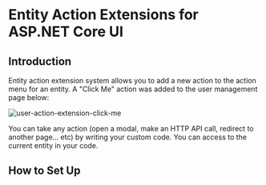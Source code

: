 # Entity Action Extensions for ASP.NET Core UI

## Introduction

Entity action extension system allows you to add a new action to the action menu for an entity. A "Click Me" action was added to the user management page below:

![user-action-extension-click-me](D:/Github/abp-commercial-docs/en/images/user-action-extension-click-me.png)

You can take any action (open a modal, make an HTTP API call, redirect to another page... etc) by writing your custom code. You can access to the current entity in your code.

## How to Set Up

